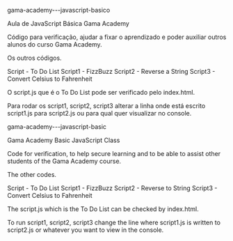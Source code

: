 gama-academy---javascript-basico

Aula de JavaScript Básica Gama Academy

Código para verificação, ajudar a fixar o aprendizado e poder auxiliar outros alunos do curso Gama Academy.

Os outros códigos.

Script - To Do List Script1 - FizzBuzz Script2 - Reverse a String Script3 - Convert Celsius to Fahrenheit

O script.js que é o To Do List pode ser verificado pelo index.html.

Para rodar os script1, script2, script3 alterar a linha <script src="script1.js"></script> onde está escrito script1.js para script2.js ou para qual quer visualizar no console.



gama-academy---javascript-basic

Gama Academy Basic JavaScript Class

Code for verification, to help secure learning and to be able to assist other students of the Gama Academy course.

The other codes.

Script - To Do List Script1 - FizzBuzz Script2 - Reverse to String Script3 - Convert Celsius to Fahrenheit

The script.js which is the To Do List can be checked by index.html.

To run script1, script2, script3 change the <script src="script1.js"></script> line where script1.js is written to script2.js or whatever you want to view in the console.
